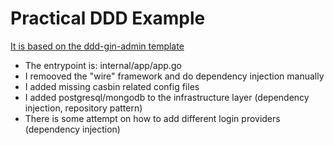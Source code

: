 # Practical DDD Example #

[It is based on the ddd-gin-admin template](https://github.com/linzhengen/ddd-gin-admin)

- The entrypoint is: internal/app/app.go
- I remooved the "wire" framework and do dependency injection manually
- I added missing casbin related config files
- I added postgresql/mongodb to the infrastructure layer (dependency injection, repository pattern)
- There is some attempt on how to add different login providers (dependency injection)